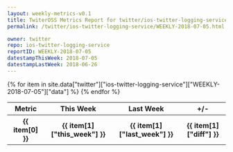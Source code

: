 ```yaml
---
layout: weekly-metrics-v0.1
title: TwiterOSS Metrics Report for twitter/ios-twitter-logging-service | WEEKLY-2018-07-05 | 2018-07-05
permalink: /twitter/ios-twitter-logging-service/WEEKLY-2018-07-05.html

owner: twitter
repo: ios-twitter-logging-service
reportID: WEEKLY-2018-07-05
datestampThisWeek: 2018-07-05
datestampLastWeek: 2018-06-26
---
```


<table style="width: 100%">
    <tr>
        <th>Metric</th>
        <th>This Week</th>
        <th>Last Week</th>
        <th>+/-</th>
    </tr>
    {% for item in site.data["twitter"]["ios-twitter-logging-service"]["WEEKLY-2018-07-05"]["data"] %}
    <tr>
        <th>{{ item[0] }}</th>
        <th>{{ item[1]["this_week"] }}</th>
        <th>{{ item[1]["last_week"] }}</th>
        <th>{{ item[1]["diff"] }}</th>
    </tr>
    {% endfor %}
</table>

